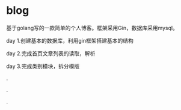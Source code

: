 # blog

基于golang写的一款简单的个人博客。框架采用Gin，数据库采用mysql。


day 1.创建基本的数据库，利用gin框架搭建基本的结构

day 2.完成首页文章列表的读取，解析

day 3.完成类别模块，拆分模版

.

.

.


